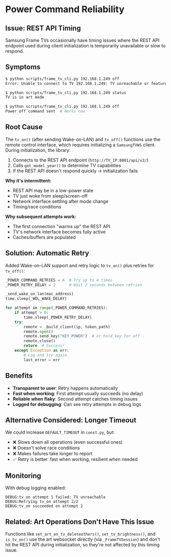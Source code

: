 # Power Command Reliability

## Issue: REST API Timing

Samsung Frame TVs occasionally have timing issues where the REST API endpoint used during client initialization is temporarily unavailable or slow to respond.

## Symptoms

```bash
$ python scripts/frame_tv_cli.py 192.168.1.249 off
Error: Unable to connect to TV 192.168.1.249: TV unreachable or feature not supported

$ python scripts/frame_tv_cli.py 192.168.1.249 status
TV is in art mode

$ python scripts/frame_tv_cli.py 192.168.1.249 off
Power off command sent  # Works now
```

## Root Cause

The `tv_on()` (after sending Wake-on-LAN) and `tv_off()` functions use the remote control interface, which requires initializing a `SamsungTVWS` client. During initialization, the library:

1. Connects to the REST API endpoint (`http://TV_IP:8001/api/v2/`)
2. Calls `get_model_year()` to determine TV capabilities
3. If the REST API doesn't respond quickly → initialization fails

**Why it's intermittent:**
- REST API may be in a low-power state
- TV just woke from sleep/screen-off
- Network interface settling after mode change
- Timing/race conditions

**Why subsequent attempts work:**
- The first connection "warms up" the REST API
- TV's network interface becomes fully active
- Caches/buffers are populated

## Solution: Automatic Retry

Added Wake-on-LAN support and retry logic to `tv_on()` plus retries for `tv_off()`:

```python
_POWER_COMMAND_RETRIES = 4  # Try up to 4 times
_POWER_RETRY_DELAY = 2      # Wait 2 seconds between retries

_send_wake_on_lan(mac_address)
time.sleep(_WOL_WAKE_DELAY)

for attempt in range(_POWER_COMMAND_RETRIES):
    if attempt > 0:
        time.sleep(_POWER_RETRY_DELAY)
    try:
        remote = _build_client(ip, token_path)
        remote.open()
        remote.send_key("KEY_POWER")  # or hold_key for off
        remote.close()
        return  # Success!
    except Exception as err:
        # Log and try again
        last_error = err
```

## Benefits

- **Transparent to user**: Retry happens automatically
- **Fast when working**: First attempt usually succeeds (no delay)
- **Reliable when flaky**: Second attempt catches timing issues
- **Logged for debugging**: Can see retry attempts in debug logs

## Alternative Considered: Longer Timeout

We could increase `DEFAULT_TIMEOUT` in `const.py`, but:
- ❌ Slows down all operations (even successful ones)
- ❌ Doesn't solve race conditions
- ❌ Makes failures take longer to report
- ✅ Retry is better: fast when working, resilient when needed

## Monitoring

With debug logging enabled:
```
DEBUG:tv_on attempt 1 failed: TV unreachable
DEBUG:Retrying tv_on attempt 2/2
DEBUG:tv_on succeeded on attempt 2
```

## Related: Art Operations Don't Have This Issue

Functions like `set_art_on_tv_deleteothers()`, `set_tv_brightness()`, and `is_tv_on()` use the art websocket directly (via `_FrameTVSession`) and don't hit the REST API during initialization, so they're not affected by this timing issue.
